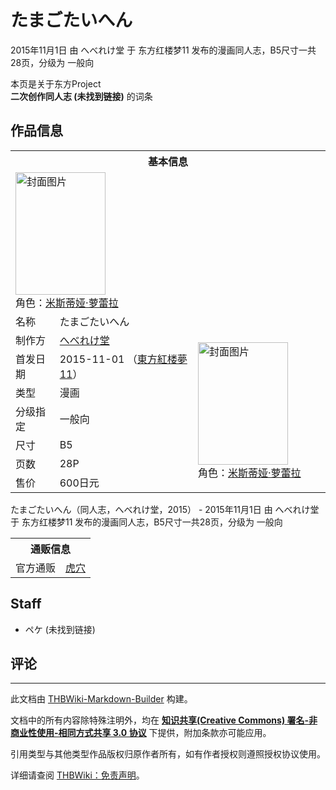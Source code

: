 # たまごたいへん

<!-- source html: G:\repos\THBWiki-Markdown-Builder\THBWikiMarkdown\Temp\main\9\98\ns0%3A%E3%81%9F%E3%81%BE%E3%81%94%E3%81%9F%E3%81%84%E3%81%B8%E3%82%93.html -->

2015年11月1日 由 へべれけ堂 于 东方红楼梦11 发布的漫画同人志，B5尺寸一共28页，分级为 一般向

本页是关于东方Project  
 **二次创作同人志 (未找到链接)** 的词条
## 作品信息

<table><tbody><tr><th colspan="3">基本信息</th></tr><tr><td class="cover-artwork-mobile" colspan="2"><a href="./文件-たまごたいへん封面.jpg.md" class="image" title="封面图片"><img alt="封面图片" src="https://upload.thwiki.cc/thumb/2/22/%E3%81%9F%E3%81%BE%E3%81%94%E3%81%9F%E3%81%84%E3%81%B8%E3%82%93%E5%B0%81%E9%9D%A2.jpg/144px-%E3%81%9F%E3%81%BE%E3%81%94%E3%81%9F%E3%81%84%E3%81%B8%E3%82%93%E5%B0%81%E9%9D%A2.jpg" decoding="async" loading="lazy" width="144" height="196" srcset="https://upload.thwiki.cc/thumb/2/22/%E3%81%9F%E3%81%BE%E3%81%94%E3%81%9F%E3%81%84%E3%81%B8%E3%82%93%E5%B0%81%E9%9D%A2.jpg/215px-%E3%81%9F%E3%81%BE%E3%81%94%E3%81%9F%E3%81%84%E3%81%B8%E3%82%93%E5%B0%81%E9%9D%A2.jpg 1.5x, https://upload.thwiki.cc/thumb/2/22/%E3%81%9F%E3%81%BE%E3%81%94%E3%81%9F%E3%81%84%E3%81%B8%E3%82%93%E5%B0%81%E9%9D%A2.jpg/287px-%E3%81%9F%E3%81%BE%E3%81%94%E3%81%9F%E3%81%84%E3%81%B8%E3%82%93%E5%B0%81%E9%9D%A2.jpg 2x" data-file-width="440" data-file-height="600"></a><div class="cover-char">角色：<a href="./米斯蒂娅·萝蕾拉.md" title="米斯蒂娅·萝蕾拉">米斯蒂娅·萝蕾拉</a></div></td>
</tr><tr><td class="label">名称</td><td colspan="2"> たまごたいへん </td></tr><tr><td class="label">制作方</td><td><a href="./へべれけ堂.md" title="へべれけ堂">へべれけ堂</a></td><td class="cover-artwork" rowspan="7" style="min-width:196px;"><a href="./文件-たまごたいへん封面.jpg.md" class="image" title="封面图片"><img alt="封面图片" src="https://upload.thwiki.cc/thumb/2/22/%E3%81%9F%E3%81%BE%E3%81%94%E3%81%9F%E3%81%84%E3%81%B8%E3%82%93%E5%B0%81%E9%9D%A2.jpg/144px-%E3%81%9F%E3%81%BE%E3%81%94%E3%81%9F%E3%81%84%E3%81%B8%E3%82%93%E5%B0%81%E9%9D%A2.jpg" decoding="async" loading="lazy" width="144" height="196" srcset="https://upload.thwiki.cc/thumb/2/22/%E3%81%9F%E3%81%BE%E3%81%94%E3%81%9F%E3%81%84%E3%81%B8%E3%82%93%E5%B0%81%E9%9D%A2.jpg/215px-%E3%81%9F%E3%81%BE%E3%81%94%E3%81%9F%E3%81%84%E3%81%B8%E3%82%93%E5%B0%81%E9%9D%A2.jpg 1.5x, https://upload.thwiki.cc/thumb/2/22/%E3%81%9F%E3%81%BE%E3%81%94%E3%81%9F%E3%81%84%E3%81%B8%E3%82%93%E5%B0%81%E9%9D%A2.jpg/287px-%E3%81%9F%E3%81%BE%E3%81%94%E3%81%9F%E3%81%84%E3%81%B8%E3%82%93%E5%B0%81%E9%9D%A2.jpg 2x" data-file-width="440" data-file-height="600"></a><div class="cover-char">角色：<a href="./米斯蒂娅·萝蕾拉.md" title="米斯蒂娅·萝蕾拉">米斯蒂娅·萝蕾拉</a></div></td>
</tr><tr><td class="label">首发日期</td><td>2015-11-01&#160;（<a href="/展会作品列表?e=%E4%B8%9C%E6%96%B9%E7%BA%A2%E6%A5%BC%E6%A2%A6%2311">東方紅楼夢11</a>）</td></tr><tr><td class="label">类型</td><td>漫画</td></tr><tr><td class="label">分级指定</td><td>一般向</td></tr><tr><td class="label">尺寸</td><td>B5</td></tr><tr><td class="label">页数</td><td>28P</td></tr><tr><td class="label">售价</td><td>600日元</td></tr></tbody></table>

たまごたいへん（同人志，へべれけ堂，2015） - 2015年11月1日 由 へべれけ堂 于 东方红楼梦11 发布的漫画同人志，B5尺寸一共28页，分级为 一般向

<table><tbody><tr><th colspan="3">通贩信息</th></tr><tr><td class="label">官方通贩</td><td colspan="2"><a rel="nofollow" class="external text" href="https://ec.toranoana.jp/tora_r/ec/item/040030362934">虎穴</a></td></tr></tbody></table>


## Staff
- ペケ (未找到链接)

## 评论




---

此文档由 [THBWiki-Markdown-Builder](https://github.com/Delsin-Yu/THBWiki-Markdown-Builder) 构建。

文档中的所有内容除特殊注明外，均在 [**知识共享(Creative Commons) 署名-非商业性使用-相同方式共享 3.0 协议**](https://creativecommons.org/licenses/by-sa/3.0/deed.zh-hans) 下提供，附加条款亦可能应用。

引用类型与其他类型作品版权归原作者所有，如有作者授权则遵照授权协议使用。

详细请查阅 [THBWiki：免责声明](https://thbwiki.cc/THBWiki:%E5%85%8D%E8%B4%A3%E5%A3%B0%E6%98%8E)。

